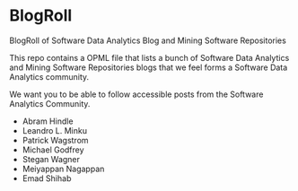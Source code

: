 BlogRoll
========

BlogRoll of Software Data Analytics Blog and Mining Software Repositories

This repo contains a OPML file that lists a bunch of Software Data Analytics and Mining Software Repositories blogs that we feel forms a Software Data Analytics community.

We want you to be able to follow accessible posts from the Software Analytics Community.

- Abram Hindle
- Leandro L. Minku
- Patrick Wagstrom
- Michael Godfrey 
- Stegan Wagner
- Meiyappan Nagappan 
- Emad Shihab

